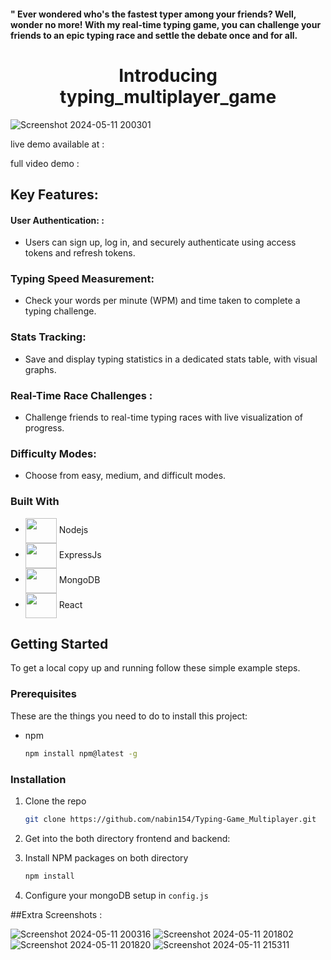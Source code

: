 #### " Ever wondered who's the fastest typer among your friends? Well, wonder no more! With my real-time typing game, you can challenge your friends to an epic typing race and settle the debate once and for all. 
<div align="center">
<h1>Introducing typing_multiplayer_game</h1>

</div>

![Screenshot 2024-05-11 200301](https://github.com/nabin154/Typing-Game_Multiplayer/assets/82200770/590d35c6-dc30-40a5-81f9-4ca7c7b12579)

live demo available at :

full video demo : 

## Key Features:

#### User Authentication: :
- Users can sign up, log in, and securely authenticate using access tokens and refresh tokens.

### Typing Speed Measurement: 
- Check your words per minute (WPM) and time taken to complete a typing challenge.

### Stats Tracking:
- Save and display typing statistics in a dedicated stats table, with visual graphs.

### Real-Time Race Challenges :
- Challenge friends to real-time typing races with live visualization of progress.

### Difficulty Modes: 
- Choose from easy, medium, and difficult modes.




### Built With



* <img src="https://cdn.jsdelivr.net/gh/devicons/devicon/icons/nodejs/nodejs-original.svg"  height="40px" width="50px" align="center"/> Nodejs
* <img src="https://cdn.jsdelivr.net/gh/devicons/devicon/icons/express/express-original.svg" height="40px" width="50px" align="center"/> ExpressJs
* <img src="https://cdn.jsdelivr.net/gh/devicons/devicon/icons/mongodb/mongodb-original-wordmark.svg" height="40px" width="50px" align="center" /> MongoDB
* <img src="https://cdn.jsdelivr.net/gh/devicons/devicon/icons/react/react-original-wordmark.svg" height="40px" width="50px" align="center"/> React


## Getting Started


To get a local copy up and running follow these simple example steps.

### Prerequisites

These are the things you need to do to install this project:
* npm
  ```sh
  npm install npm@latest -g
  ```

### Installation


1. Clone the repo
   ```sh
   git clone https://github.com/nabin154/Typing-Game_Multiplayer.git
   ```
2. Get into the both directory frontend and backend:
   
3. Install NPM packages on both directory
   ```sh
   npm install
   ```
4. Configure your mongoDB setup in `config.js`

 ##Extra Screenshots : 

![Screenshot 2024-05-11 200316](https://github.com/nabin154/Typing-Game_Multiplayer/assets/82200770/8a0bd0cf-aca7-48a1-89ba-9ac3368b2646)
![Screenshot 2024-05-11 201802](https://github.com/nabin154/Typing-Game_Multiplayer/assets/82200770/8eb54519-9989-4932-acf8-00a4ef07fadc)
![Screenshot 2024-05-11 201820](https://github.com/nabin154/Typing-Game_Multiplayer/assets/82200770/26a8064b-5049-457f-acf1-02740839eea1)
![Screenshot 2024-05-11 215311](https://github.com/nabin154/Typing-Game_Multiplayer/assets/82200770/8f1d5de6-c0d3-46a5-8e97-e3669ac1e1bd)
